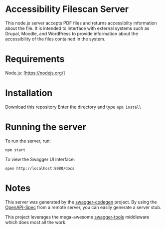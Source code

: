 #  Accessibility Filescan Server
This node.js server accepts PDF files and returns accessibilty information about the file.  It is intended to interface with external systems such as Drupal, Moodle, and WordPress to provide information about the accessibility of the files contained in the system. 

# Requirements
Node.js: [https://nodejs.org/]

# Installation
Download this repository
Enter the directory and type `npm install`

# Running the server
To run the server, run:

```
npm start
```

To view the Swagger UI interface:

```
open http://localhost:8080/docs
```


# Notes
This server was generated by the [swagger-codegen](https://github.com/swagger-api/swagger-codegen) project.  By using the [OpenAPI-Spec](https://github.com/OAI/OpenAPI-Specification) from a remote server, you can easily generate a server stub.

This project leverages the mega-awesome [swagger-tools](https://github.com/apigee-127/swagger-tools) middleware which does most all the work.
